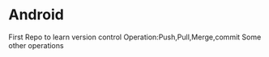 # Android
First Repo to learn version control
Operation:Push,Pull,Merge,commit
Some other operations
